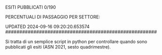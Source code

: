 ESITI PUBBLICATI 0/190 

PERCENTUALI DI PASSAGGIO PER SETTORE:

UPDATED 2024-09-16 09:20:20.653574
###################################################### 

Si tratta di un semplice script in python per controllare quando sono pubblicati gli esiti (ASN 2021, sesto quadrimestre).

